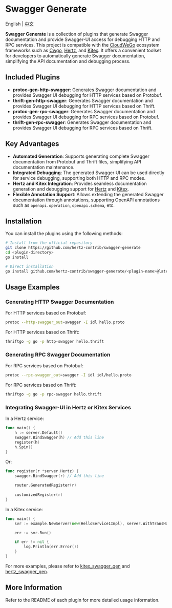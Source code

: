 # Swagger Generate

English | [中文](README_CN.md)

**Swagger Generate** is a collection of plugins that generate Swagger documentation and provide Swagger-UI access for debugging HTTP and RPC services. This project is compatible with the [CloudWeGo](https://www.cloudwego.io) ecosystem frameworks such as [Cwgo](https://github.com/cloudwego/cwgo), [Hertz](https://github.com/cloudwego/hertz), and [Kitex](https://github.com/cloudwego/kitex). It offers a convenient toolset for developers to automatically generate Swagger documentation, simplifying the API documentation and debugging process.

## Included Plugins

- **protoc-gen-http-swagger**: Generates Swagger documentation and provides Swagger UI debugging for HTTP services based on Protobuf.
- **thrift-gen-http-swagger**: Generates Swagger documentation and provides Swagger UI debugging for HTTP services based on Thrift.
- **protoc-gen-rpc-swagger**: Generates Swagger documentation and provides Swagger UI debugging for RPC services based on Protobuf.
- **thrift-gen-rpc-swagger**: Generates Swagger documentation and provides Swagger UI debugging for RPC services based on Thrift.

## Key Advantages

- **Automated Generation**: Supports generating complete Swagger documentation from Protobuf and Thrift files, simplifying API documentation maintenance.
- **Integrated Debugging**: The generated Swagger UI can be used directly for service debugging, supporting both HTTP and RPC modes.
- **Hertz and Kitex Integration**: Provides seamless documentation generation and debugging support for [Hertz](https://github.com/cloudwego/hertz) and [Kitex](https://github.com/cloudwego/kitex).
- **Flexible Annotation Support**: Allows extending the generated Swagger documentation through annotations, supporting OpenAPI annotations such as `openapi.operation`, `openapi.schema`, etc.

## Installation

You can install the plugins using the following methods:

```sh
# Install from the official repository
git clone https://github.com/hertz-contrib/swagger-generate
cd <plugin-directory>
go install

# Direct installation
go install github.com/hertz-contrib/swagger-generate/<plugin-name>@latest
```

## Usage Examples

### Generating HTTP Swagger Documentation

For HTTP services based on Protobuf:

```sh
protoc --http-swagger_out=swagger -I idl hello.proto
```

For HTTP services based on Thrift:

```sh
thriftgo -g go -p http-swagger hello.thrift
```

### Generating RPC Swagger Documentation

For RPC services based on Protobuf:

```sh
protoc --rpc-swagger_out=swagger -I idl idl/hello.proto
```

For RPC services based on Thrift:

```sh
thriftgo -g go -p rpc-swagger hello.thrift
```

### Integrating Swagger-UI in Hertz or Kitex Services

In a Hertz service:

```go
func main() {
    h := server.Default()
    swagger.BindSwagger(h) // Add this line
    register(h)
    h.Spin()
}
```
Or:

```go
func register(r *server.Hertz) {
    swagger.BindSwagger(r) // Add this line
    
    router.GeneratedRegister(r)
    
    customizedRegister(r)
}
```

In a Kitex service:

```go
func main() {
	svr := example.NewServer(new(HelloService1Impl), server.WithTransHandlerFactory(&swagger.MixTransHandlerFactory{})) // Modify this line

	err := svr.Run()

	if err != nil {
		log.Println(err.Error())
	}
}
```

For more examples, please refer to [kitex_swagger_gen](https://github.com/cloudwego/kitex-examples/tree/main/bizdemo/kitex_swagger_gen) and [hertz_swagger_gen](https://github.com/cloudwego/hertz-examples/tree/main/bizdemo/hertz_swagger_gen).

## More Information

Refer to the README of each plugin for more detailed usage information.